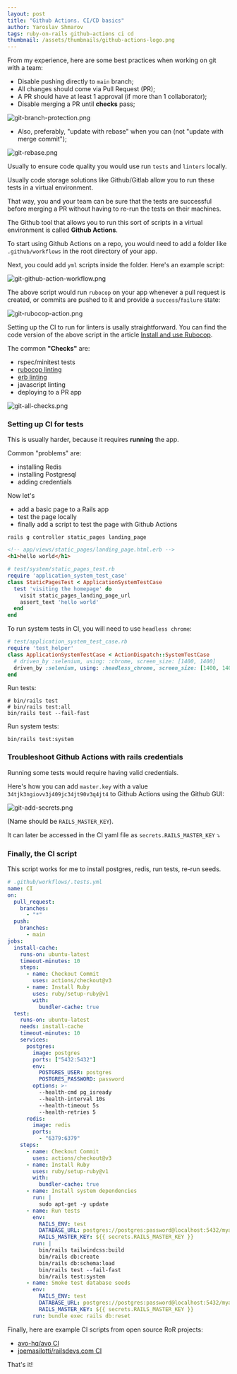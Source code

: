 ```yaml
---
layout: post
title: "Github Actions. CI/CD basics"
author: Yaroslav Shmarov
tags: ruby-on-rails github-actions ci cd
thumbnail: /assets/thumbnails/github-actions-logo.png
---
```


From my experience, here are some best practices when working on git with a team:

* Disable pushing directly to `main` branch;
* All changes should come via Pull Request (PR);
* A PR should have at least 1 approval (if more than 1 collaborator);
* Disable merging a PR until **checks** pass;

![git-branch-protection.png](/assets/images/git-branch-protection.png)

* Also, preferably, "update with rebase" when you can (not "update with merge commit");

![git-rebase.png](/assets/images/git-rebase.png)

Usually to ensure code quality you would use run `tests` and `linters` locally.

Usually code storage solutions like Github/Gitlab allow you to run these tests in a virtual environment.

That way, you and your team can be sure that the tests are successful before merging a PR without having to re-run the tests on their machines.

The Github tool that allows you to run this sort of scripts in a virtual environment is called **Github Actions**.

To start using Github Actions on a repo, you would need to add a folder like `.github/workflows` in the root directory of your app.

Next, you could add `yml` scripts inside the folder. Here's an example script:

![git-github-action-workflow.png](/assets/images/git-github-action-workflow.png)

The above script would run `rubocop` on your app whenever a pull request is created, or commits are pushed to it and provide a `success`/`failure` state:

![git-rubocop-action.png](/assets/images/git-rubocop-action.png)

Setting up the CI to run for linters is usally straightforward. You can find the code version of the above script in the article [Install and use Rubocop](https://blog.corsego.com/install-and-use-rubocop).

The common **"Checks"** are:
* rspec/minitest tests
* [rubocop linting](https://blog.corsego.com/install-and-use-rubocop)
* [erb linting](https://blog.corsego.com/erb-linting)
* javascript linting
* deploying to a PR app

![git-all-checks.png](/assets/images/git-all-checks.png)

### Setting up CI for **tests**

This is usually harder, because it requires **running** the app.

Common "problems" are:
* installing Redis
* installing Postgresql
* adding credentials

Now let's
* add a basic page to a Rails app
* test the page locally
* finally add a script to test the page with Github Actions

```shell
rails g controller static_pages landing_page
```

```html
<!-- app/views/static_pages/landing_page.html.erb -->
<h1>hello world</h1>
```

```ruby
# test/system/static_pages_test.rb
require 'application_system_test_case'
class StaticPagesTest < ApplicationSystemTestCase
  test 'visiting the homepage' do
    visit static_pages_landing_page_url
    assert_text 'hello world'
  end
end
```

To run system tests in CI, you will need to use `headless chrome`:

```ruby
# test/application_system_test_case.rb
require 'test_helper'
class ApplicationSystemTestCase < ActionDispatch::SystemTestCase
  # driven_by :selenium, using: :chrome, screen_size: [1400, 1400]
  driven_by :selenium, using: :headless_chrome, screen_size: [1400, 1400]
end
```

Run tests:

```shell
# bin/rails test
# bin/rails test:all
bin/rails test --fail-fast
```

Run system tests:

```shell
bin/rails test:system
```

### Troubleshoot Github Actions with rails credentials

Running some tests would require having valid credentials.

Here's how you can add `master.key` with a value `34tjk3ngiovv3j409jc34jt90v3q4jt4` to Github Actions using the Github GUI:

![git-add-secrets.png](/assets/images/git-add-secrets.png)

(Name should be `RAILS_MASTER_KEY`).

It can later be accessed in the CI yaml file as `secrets.RAILS_MASTER_KEY` ⤵️

### Finally, the CI script

This script works for me to install postgres, redis, run tests, re-run seeds.

```yml
# .github/workflows/.tests.yml
name: CI
on:
  pull_request:
    branches:
      - "*"
  push:
    branches:
      - main
jobs:
  install-cache:
    runs-on: ubuntu-latest
    timeout-minutes: 10
    steps:
      - name: Checkout Commit
        uses: actions/checkout@v3
      - name: Install Ruby
        uses: ruby/setup-ruby@v1
        with:
          bundler-cache: true
  test:
    runs-on: ubuntu-latest
    needs: install-cache
    timeout-minutes: 10
    services:
      postgres:
        image: postgres
        ports: ["5432:5432"]
        env:
          POSTGRES_USER: postgres
          POSTGRES_PASSWORD: password
        options: >-
          --health-cmd pg_isready
          --health-interval 10s
          --health-timeout 5s
          --health-retries 5
      redis:
        image: redis
        ports:
          - "6379:6379"
    steps:
      - name: Checkout Commit
        uses: actions/checkout@v3
      - name: Install Ruby
        uses: ruby/setup-ruby@v1
        with:
          bundler-cache: true
      - name: Install system dependencies
        run: |
          sudo apt-get -y update
      - name: Run tests
        env:
          RAILS_ENV: test
          DATABASE_URL: postgres://postgres:password@localhost:5432/myapp_test
          RAILS_MASTER_KEY: ${{ secrets.RAILS_MASTER_KEY }}
        run: |
          bin/rails tailwindcss:build
          bin/rails db:create
          bin/rails db:schema:load
          bin/rails test --fail-fast
          bin/rails test:system
      - name: Smoke test database seeds
        env:
          RAILS_ENV: test
          DATABASE_URL: postgres://postgres:password@localhost:5432/myapp_test
          RAILS_MASTER_KEY: ${{ secrets.RAILS_MASTER_KEY }}
        run: bundle exec rails db:reset
```

Finally, here are example CI scripts from open source RoR projects:
* [avo-hq/avo CI](https://github.com/avo-hq/avo/tree/main/.github/workflows)
* [joemasilotti/railsdevs.com CI](https://github.com/joemasilotti/railsdevs.com/tree/main/.github/workflows)

That's it!
